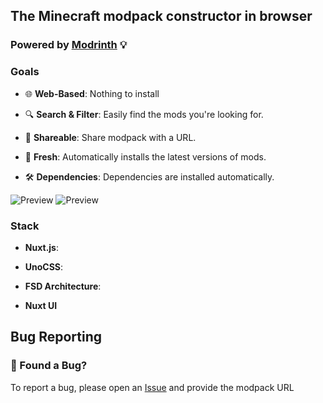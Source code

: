 ## The Minecraft modpack constructor in browser
### Powered by [Modrinth](https://modrinth.com/) 💡

### Goals

- 🌐 **Web-Based**: Nothing to install

- 🔍 **Search & Filter**: Easily find the mods you're looking for.
- 🔗 **Shareable**: Share modpack with a URL.
- 🍉 **Fresh**: Automatically installs the latest versions of mods.
- 🛠️ **Dependencies**: Dependencies are installed automatically.

![Preview](https://modpack-constructor.vercel.app/preview-1.png)
![Preview](https://modpack-constructor.vercel.app/preview-2.png)

### Stack

- **Nuxt.js**:

- **UnoCSS**:

- **FSD Architecture**:

- **Nuxt UI**

## Bug Reporting
### 🐛 Found a Bug?

To report a bug, please open an [Issue](https://github.com/SbokyZahodi/modpack-constructor/issues) and provide the modpack URL
